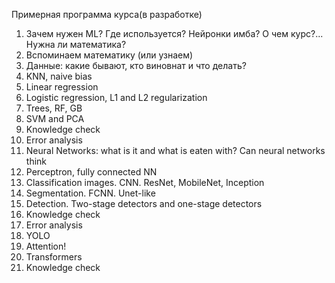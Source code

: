 Примерная программа курса(в разработке)

   
   1. Зачем нужен ML? Где используется? Нейронки имба? О чем курс?... Нужна ли математика?
   2. Вспоминаем математику (или узнаем)
   3. Данные: какие бывают, кто виновнат и что делать?
   4. KNN, naive bias
   5. Linear regression
   6. Logistic regression, L1 and L2 regularization
   7. Trees, RF, GB
   8. SVM and PCA
   9. Knowledge check
   10. Error analysis
   11. Neural Networks: what is it and what is eaten with? Can neural networks think
   12. Perceptron, fully connected NN
   13. Classification images. CNN. ResNet, MobileNet, Inception
   14. Segmentation. FCNN. Unet-like
   15. Detection. Two-stage detectors and one-stage detectors
   16. Knowledge check
   17. Error analysis
   18. YOLO
   19. Attention!
   20. Transformers
   21. Knowledge check

